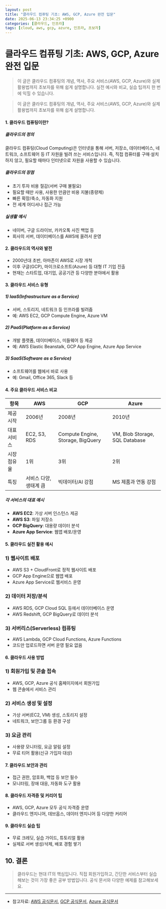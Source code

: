 ```yaml
---
layout: post
title: "클라우드 컴퓨팅 기초: AWS, GCP, Azure 완전 입문"
date: 2025-06-13 23:34:25 +0900
categories: [클라우드, 인프라]
tags: [cloud, aws, gcp, azure, 인프라, 초보자]
---
```


# 클라우드 컴퓨팅 기초: AWS, GCP, Azure 완전 입문

> 이 글은 클라우드 컴퓨팅의 개념, 역사, 주요 서비스(AWS, GCP, Azure)와 실제 활용법까지 초보자를 위해 쉽게 설명합니다.
> 실전 예시와 비교, 실습 팁까지 한 번에 익힐 수 있습니다.

> 이 글은 클라우드 컴퓨팅의 개념, 역사, 주요 서비스(AWS, GCP, Azure)와 실제 활용법까지 초보자를 위해 쉽게 설명합니다.

#### 1. 클라우드 컴퓨팅이란?

##### 클라우드의 정의
클라우드 컴퓨팅(Cloud Computing)은 인터넷을 통해 서버, 저장소, 데이터베이스, 네트워크, 소프트웨어 등 IT 자원을 빌려 쓰는 서비스입니다. 즉, 직접 컴퓨터를 구매·설치하지 않고, 필요할 때마다 인터넷으로 자원을 사용할 수 있습니다.

##### 클라우드의 장점
- 초기 투자 비용 절감(서버 구매 불필요)
- 필요할 때만 사용, 사용한 만큼만 비용 지불(종량제)
- 빠른 확장/축소, 자동화 지원
- 전 세계 어디서나 접근 가능

##### 실생활 예시
- 네이버, 구글 드라이브, 카카오톡 사진 백업 등
- 회사의 서버, 데이터베이스를 AWS에 올려서 운영

#### 2. 클라우드의 역사와 발전
- 2000년대 초반, 아마존이 AWS로 시장 개척
- 이후 구글(GCP), 마이크로소프트(Azure) 등 대형 IT 기업 진출
- 현재는 스타트업, 대기업, 공공기관 등 다양한 분야에서 활용

#### 3. 클라우드 서비스 유형

##### 1) IaaS(Infrastructure as a Service)
- 서버, 스토리지, 네트워크 등 인프라를 빌려줌
- 예: AWS EC2, GCP Compute Engine, Azure VM

##### 2) PaaS(Platform as a Service)
- 개발 플랫폼, 데이터베이스, 미들웨어 등 제공
- 예: AWS Elastic Beanstalk, GCP App Engine, Azure App Service

##### 3) SaaS(Software as a Service)
- 소프트웨어를 웹에서 바로 사용
- 예: Gmail, Office 365, Slack 등

#### 4. 주요 클라우드 서비스 비교

| 항목      | AWS                  | GCP                | Azure               |
|-----------|----------------------|--------------------|---------------------|
| 제공 시작 | 2006년               | 2008년             | 2010년              |
| 대표 서비스| EC2, S3, RDS         | Compute Engine, Storage, BigQuery | VM, Blob Storage, SQL Database |
| 시장 점유율| 1위                  | 3위                | 2위                 |
| 특징      | 서비스 다양, 생태계 큼| 빅데이터/AI 강점   | MS 제품과 연동 강점  |

##### 각 서비스의 대표 예시
- **AWS EC2**: 가상 서버 인스턴스 제공
- **AWS S3**: 파일 저장소
- **GCP BigQuery**: 대용량 데이터 분석
- **Azure App Service**: 웹앱 배포/운영

#### 5. 클라우드 실전 활용 예시

### 1) 웹사이트 배포
- AWS S3 + CloudFront로 정적 웹사이트 배포
- GCP App Engine으로 웹앱 배포
- Azure App Service로 웹서비스 운영

### 2) 데이터 저장/분석
- AWS RDS, GCP Cloud SQL 등에서 데이터베이스 운영
- AWS Redshift, GCP BigQuery로 데이터 분석

### 3) 서버리스(Serverless) 컴퓨팅
- AWS Lambda, GCP Cloud Functions, Azure Functions
- 코드만 업로드하면 서버 운영 필요 없음

#### 6. 클라우드 사용 방법

### 1) 회원가입 및 콘솔 접속
- AWS, GCP, Azure 공식 홈페이지에서 회원가입
- 웹 콘솔에서 서비스 관리

### 2) 서비스 생성 및 설정
- 가상 서버(EC2, VM) 생성, 스토리지 설정
- 네트워크, 보안그룹 등 환경 구성

### 3) 요금 관리
- 사용량 모니터링, 요금 알림 설정
- 무료 티어 활용(신규 가입자 대상)

#### 7. 클라우드 보안과 관리
- 접근 권한, 암호화, 백업 등 보안 필수
- 모니터링, 장애 대응, 자동화 도구 활용

#### 8. 클라우드 자격증 및 커리어 팁
- AWS, GCP, Azure 모두 공식 자격증 운영
- 클라우드 엔지니어, 데브옵스, 데이터 엔지니어 등 다양한 커리어

#### 9. 클라우드 실습 팁
- 무료 크레딧, 실습 가이드, 튜토리얼 활용
- 실제로 서버 생성/삭제, 배포 경험 쌓기

## 10. 결론
> 클라우드는 현대 IT의 핵심입니다. 직접 회원가입하고, 간단한 서비스부터 실습해보는 것이 가장 좋은 공부 방법입니다. 공식 문서와 다양한 예제를 참고해보세요.

---

- 참고자료: [AWS 공식문서](https://docs.aws.amazon.com/), [GCP 공식문서](https://cloud.google.com/docs), [Azure 공식문서](https://docs.microsoft.com/azure/)
